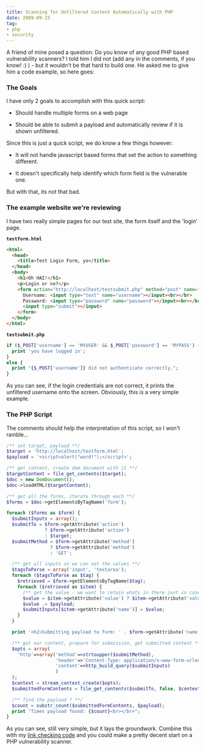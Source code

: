 ```yaml
---
title: Scanning for Unfiltered Content Automatically with PHP
date: 2009-09-15
tag:
- php
- security
---
```

A friend of mine posed a question: Do you know of any good PHP based vulnerability scanners?  I told him I did not (add any in the comments, if you know! :) ) - but it wouldn't be that hard to build one.  He asked me to give him a code example, so here goes:

<!--more-->

### The Goals

I have only 2 goals to accomplish with this quick script:

  * Should handle multiple forms on a web page

  * Should be able to submit a payload and automatically review if it is shown unfiltered.

Since this is just a quick script, we do know a few things however:

  * It will not handle javascript based forms that set the action to something different.

  * It doesn't specifically help identify which form field is the vulnerable one.

But with that, its not that bad.

### The example website we're reviewing

I have two really simple pages for our test site, the form itself and the 'login' page.

**`testform.html`**
```html
<html>
  <head>
    <title>Test Login Form, yo</title>
  </head>
  <body>
    <h1>Oh HAI!</h1>
    <p>Login or no?</p>
    <form action="http://localhost/testsubmit.php" method="post" name="login">
      Username: <input type="text" name="username"></input><br></br>
      Password: <input type="password" name="password"></input><br></br>
      <input type="submit"></input>
    </form>
  </body>
</html>
```

**`testsubmit.php`**
```php
if ($_POST['username'] == 'MYUSER' && $_POST['password'] == 'MYPASS') {
  print 'you have logged in';
}
else {
  print "{$_POST['username']} did not authenticate correctly.";
}
```

As you can see, if the login credentials are not correct, it prints the unfiltered username onto the screen.  Obviously, this is a very simple example.

### The PHP Script

The comments should help the interpretation of this script, so I won't ramble...

```php
/** set target, payload **/
$target = 'http://localhost/testform.html';
$payload = '<script>alert("word!");</script>';

/** get content, create dom document with it **/
$targetContent = file_get_contents($target);
$doc = new DomDocument();
$doc->loadHTML($targetContent);

/** get all the forms, iterate through each **/
$forms = $doc->getElementsByTagName('form');

foreach ($forms as $form) {
  $submitInputs = array();
  $submitTo = $form->getAttribute('action') 
              ? $form->getAttribute('action') 
              : $target;
  $submitMethod = $form->getAttribute('method') 
                ? $form->getAttribute('method') 
                : 'GET';

  /** get all inputs so we can set the values **/
  $tagsToParse = array('input', 'textarea');
  foreach ($tagsToParse as $tag) {
    $retrieved = $form->getElementsByTagName($tag);
    foreach ($retrieved as $item) {
      /** get the value - we want to retain whats in there just in case... **/
      $value = $item->getAttribute('value') ? $item->getAttribute('value') : '';
      $value .= $payload;
      $submitInputs[$item->getAttribute('name')] = $value;
    }
  }

  print '<h2>Submitting payload to form: ' . $form->getAttribute('name') . '</h2>';

  /** got our content, prepare for submission, get submitted content **/
  $opts = array(
    'http'=>array('method'=>strtoupper($submitMethod),
                  'header'=>'Content-Type: application/x-www-form-urlencoded',
                  'content'=>http_build_query($submitInputs)
                  )
  );
  $context = stream_context_create($opts);
  $submittedFormContents = file_get_contents($submitTo, false, $context);

  /** find the payload ? **/
  $count = substr_count($submittedFormContents, $payload);
  print "Times payload found: {$count}<br></br>";
}
```

As you can see, still very simple, but it lays the groundwork.  Combine this with my [link checking code](/blog/2008/03/19/link-checking-module-1st-attempt/) and you could make a pretty decent start on a PHP vulnerability scanner.
